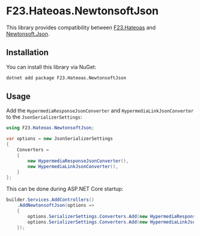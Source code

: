 # F23.Hateoas.NewtonsoftJson

This library provides compatibility between [F23.Hateoas](https://github.com/feature23/hateoas) 
and [Newtonsoft.Json](https://www.newtonsoft.com/json).

## Installation

You can install this library via NuGet:

```bash
dotnet add package F23.Hateoas.NewtonsoftJson
```

## Usage

Add the `HypermediaResponseJsonConverter` and `HypermediaLinkJsonConverter` to the `JsonSerializerSettings`:

```csharp
using F23.Hateoas.NewtonsoftJson;

var options = new JsonSerializerSettings
{
    Converters =
    {
        new HypermediaResponseJsonConverter(),
        new HypermediaLinkJsonConverter(),
    }
};
```

This can be done during ASP.NET Core startup:

```csharp
builder.Services.AddControllers()
    .AddNewtonsoftJson(options =>
    {
        options.SerializerSettings.Converters.Add(new HypermediaResponseJsonConverter());
        options.SerializerSettings.Converters.Add(new HypermediaLinkJsonConverter());
    });
```
